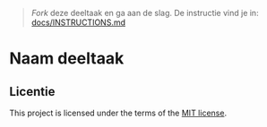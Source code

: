 > _Fork_ deze deeltaak en ga aan de slag. 
De instructie vind je in: [docs/INSTRUCTIONS.md](docs/INSTRUCTIONS.md)

# Naam deeltaak

## Licentie

This project is licensed under the terms of the [MIT license](./LICENSE).
